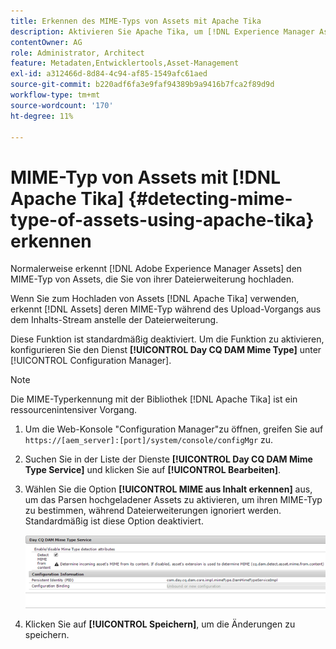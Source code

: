 ```yaml
---
title: Erkennen des MIME-Typs von Assets mit Apache Tika
description: Aktivieren Sie Apache Tika, um [!DNL Experience Manager Assets] beim Hochladen zu helfen, den MIME-Typ von Assets aus dem Inhalts-Stream anstelle der Dateierweiterung zu erkennen.
contentOwner: AG
role: Administrator, Architect
feature: Metadaten,Entwicklertools,Asset-Management
exl-id: a312466d-8d84-4c94-af85-1549afc61aed
source-git-commit: b220adf6fa3e9faf94389b9a9416b7fca2f89d9d
workflow-type: tm+mt
source-wordcount: '170'
ht-degree: 11%

---
```


# MIME-Typ von Assets mit [!DNL Apache Tika] {#detecting-mime-type-of-assets-using-apache-tika} erkennen

Normalerweise erkennt [!DNL Adobe Experience Manager Assets] den MIME-Typ von Assets, die Sie von ihrer Dateierweiterung hochladen.

Wenn Sie zum Hochladen von Assets [!DNL Apache Tika] verwenden, erkennt [!DNL Assets] deren MIME-Typ während des Upload-Vorgangs aus dem Inhalts-Stream anstelle der Dateierweiterung.

Diese Funktion ist standardmäßig deaktiviert.  Um die Funktion zu aktivieren, konfigurieren Sie den Dienst **[!UICONTROL Day CQ DAM Mime Type]** unter [!UICONTROL Configuration Manager].

>[!NOTE]
>
>Die MIME-Typerkennung mit der Bibliothek [!DNL Apache Tika] ist ein ressourcenintensiver Vorgang.

1. Um die Web-Konsole &quot;Configuration Manager&quot;zu öffnen, greifen Sie auf `https://[aem_server]:[port]/system/console/configMgr` zu.

1. Suchen Sie in der Liste der Dienste **[!UICONTROL Day CQ DAM Mime Type Service]** und klicken Sie auf **[!UICONTROL Bearbeiten]**.

1. Wählen Sie die Option **[!UICONTROL MIME aus Inhalt erkennen]** aus, um das Parsen hochgeladener Assets zu aktivieren, um ihren MIME-Typ zu bestimmen, während Dateierweiterungen ignoriert werden. Standardmäßig ist diese Option deaktiviert. 

   ![chlimage_1-333](assets/chlimage_1-333.png)

1. Klicken Sie auf **[!UICONTROL Speichern]**, um die Änderungen zu speichern.
